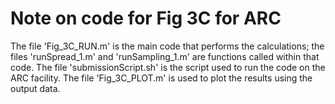 # Note on code for Fig 3C for ARC
The file 'Fig_3C_RUN.m' is the main code that performs the calculations; the files 'runSpread_1.m' and 'runSampling_1.m' are functions called within that code.
The file 'submissionScript.sh' is the script used to run the code on the ARC facility.
The file 'Fig_3C_PLOT.m' is used to plot the results using the output data.
